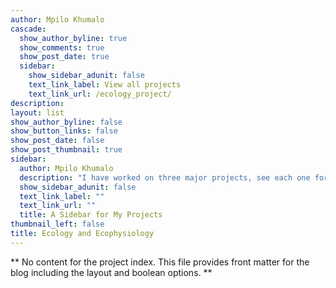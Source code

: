 ```yaml
---
author: Mpilo Khumalo
cascade:
  show_author_byline: true
  show_comments: true
  show_post_date: true
  sidebar:
    show_sidebar_adunit: false
    text_link_label: View all projects
    text_link_url: /ecology_project/
description: 
layout: list
show_author_byline: false
show_button_links: false
show_post_date: false
show_post_thumbnail: true
sidebar:
  author: Mpilo Khumalo
  description: "I have worked on three major projects, see each one for more details"
  show_sidebar_adunit: false
  text_link_label: ""
  text_link_url: ""
  title: A Sidebar for My Projects
thumbnail_left: false
title: Ecology and Ecophysiology
---
```


** No content for the project index. This file provides front matter for the blog including the layout and boolean options. **
